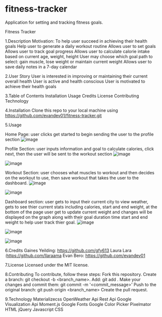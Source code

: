 # fitness-tracker
Application for setting and tracking fitness goals.

Fitness Tracker

1.Description
Motivation: To help user succeed in achieving their health goals
Help user to generate a  daily workout routine
Allows user to set goals
Allows user to track goal progress
Allows user to calculate calorie intake based on current age, weight, height
User may choose which goal path to select: gain muscle, lose weight or maintain current weight
Allows user to save daily notes in a 7-day calendar


2.User Story
User is interested in improving or maintaining their current overall health
User is active and health conscious
User is motivated to achieve their health goals

3.Table of Contents 
Installation
Usage
Credits
License
Contributing 
Technology

4.Installation
Clone this repo to your local machine using https://github.com/evandev01/fitness-tracker.git

5.Usage

Home Page: user clicks get started to begin sending the user to the profile section 
![image](https://user-images.githubusercontent.com/62354759/84456108-2efc1680-ac2d-11ea-89ae-bcfa90cc6394.png)

Profile Section: user inputs information and goal to calculate calories, click next, then the user will be sent to the workout section
![image](https://user-images.githubusercontent.com/62354759/84456481-0de7f580-ac2e-11ea-8c00-4ff6c4e5c76d.png)


![image](https://user-images.githubusercontent.com/62354759/84456494-16403080-ac2e-11ea-8530-04677dbbb62f.png)

Workout Section: user chooses what muscles to workout and then decides on the workout to use, then save workout that takes the user to the dashboard.
![image](https://user-images.githubusercontent.com/62354759/84456511-1f310200-ac2e-11ea-8fce-a44012c46379.png)



![image](https://user-images.githubusercontent.com/62354759/84456533-2e17b480-ac2e-11ea-8160-5750d8a793d7.png)

Dashboard section: user gets to input their current city to view weather, gets to see thier current stats including calories, start and end weight, at the bottom of the page user get to update current weight and changes will be displayed on the graph along with their goal duration time start and end weight to help user track thier goal.
![image](https://user-images.githubusercontent.com/62354759/84456555-3e2f9400-ac2e-11ea-8229-738208452786.png)

![image](https://user-images.githubusercontent.com/62354759/84456572-4d164680-ac2e-11ea-8c95-32289c438f2b.png)

![image](https://user-images.githubusercontent.com/62354759/84456582-58697200-ac2e-11ea-9822-9f5fc7d641fc.png)




6.Credits
Gaines Yeilding: https://github.com/gfy613
Laura Lara :https://github.com/llaraama
Evan Bero: https://github.com/evandev01

7.License
Licensed under the MIT license.

8.Contributing
To contribute, follow these steps:
Fork this repository.
Create a branch: git checkout -b <branch_name>.
Add: git add .
Make your changes and commit them: git commit -m '<commit_message>'
Push to the original branch: git push origin <branch_name>
Create the pull request.


9.Technology
Materializecss
OpenWeather Api
Rest Api
Google Visualization Api
Moment.js
Google Fonts
Google Color Picker
Pixelmator
HTML
jQuery
Javascript
CSS

